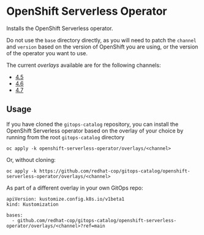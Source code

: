 # OpenShift Serverless Operator

Installs the OpenShift Serverless operator.

Do not use the `base` directory directly, as you will need to patch the `channel` and `version` based on the version of OpenShift you are using, or the version of the operator you want to use.

The current *overlays* available are for the following channels:
* [4.5](overlays/4.5)
* [4.6](overlays/4.6)
* [4.7](overlays/4.7)

## Usage

If you have cloned the `gitops-catalog` repository, you can install the OpenShift Serverless operator based on the overlay of your choice by running from the root `gitops-catalog` directory

```
oc apply -k openshift-serverless-operator/overlays/<channel>
```

Or, without cloning:

```
oc apply -k https://github.com/redhat-cop/gitops-catalog/openshift-serverless-operator/overlays/<channel>
```

As part of a different overlay in your own GitOps repo:

```
apiVersion: kustomize.config.k8s.io/v1beta1
kind: Kustomization

bases:
  - github.com/redhat-cop/gitops-catalog/openshift-serverless-operator/overlays/<channel>?ref=main
```
